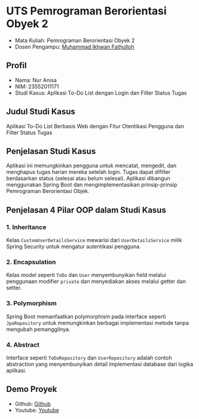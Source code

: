 
# UTS Pemrograman Berorientasi Obyek 2
<ul>
  <li>Mata Kuliah: Pemrograman Berorientasi Obyek 2</li>
  <li>Dosen Pengampu: <a href="https://github.com/Muhammad-Ikhwan-Fathulloh">Muhammad Ikhwan Fathulloh</a></li>
</ul>

## Profil
<ul>
  <li>Nama: Nur Anisa</li>
  <li>NIM: 23552011171</li>
  <li>Studi Kasus: Aplikasi To-Do List dengan Login dan Filter Status Tugas</li>
</ul>

## Judul Studi Kasus
<p>Aplikasi To-Do List Berbasis Web dengan Fitur Otentikasi Pengguna dan Filter Status Tugas</p>

## Penjelasan Studi Kasus
<p>Aplikasi ini memungkinkan pengguna untuk mencatat, mengedit, dan menghapus tugas harian mereka setelah login.
Tugas dapat difilter berdasarkan status (selesai atau belum selesai). Aplikasi dibangun menggunakan Spring Boot dan
mengimplementasikan prinsip-prinsip Pemrograman Berorientasi Objek.</p>

## Penjelasan 4 Pilar OOP dalam Studi Kasus

### 1. Inheritance
<p>Kelas <code>CustomUserDetailsService</code> mewarisi dari <code>UserDetailsService</code> milik Spring Security untuk mengatur autentikasi pengguna.</p>

### 2. Encapsulation
<p>Kelas model seperti <code>ToDo</code> dan <code>User</code> menyembunyikan field melalui penggunaan modifier <code>private</code> dan menyediakan akses melalui getter dan setter.</p>

### 3. Polymorphism
<p>Spring Boot memanfaatkan polymorphism pada interface seperti <code>JpaRepository</code> untuk memungkinkan berbagai implementasi metode tanpa mengubah pemanggilnya.</p>

### 4. Abstract
<p>Interface seperti <code>ToDoRepository</code> dan <code>UserRepository</code> adalah contoh abstraction yang menyembunyikan detail implementasi database dari logika aplikasi.</p>

## Demo Proyek
<ul>
  <li>Github: <a href="">Github</a></li>
  <li>Youtube: <a href="">Youtube</a></li>
</ul>
